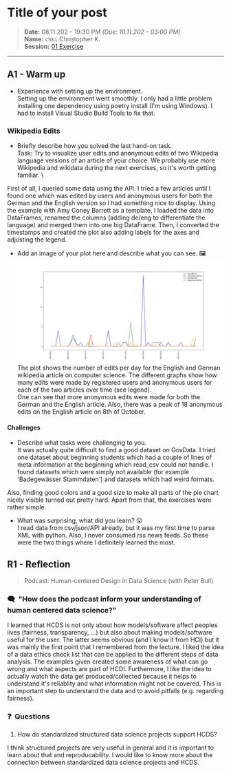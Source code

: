 # Title of your post
> **Date:** 08.11.202 - 19:30 PM *(Due: 10.11.202 - 03:00 PM)*  
> **Name:** `chki` Christopher K.  
> **Session:** [01 Exercise](01_exercise)   
----

## A1 - Warm up

* Experience with setting up the environment. \
Setting up the environment went smoothly. I only had a little problem installing one dependency using poetry install (I'm using Windows). I had to install Visual Studio Build Tools to fix that. 


### Wikipedia Edits

* Briefly describe how you solved the last hand-on task. \
Task: Try to visualize user edits and anonymous edits of two Wikipedia language versions of an article of your choice. We probably use more Wikipedia and wikidata during the next exercises, so it's worth getting familiar. \

First of all, I queried some data using the API. I tried a few articles until I found one which was edited by users and anonymous users for both the German and the English version so I had something nice to display. Using the example with Amy Coney Barrett as a template, I loaded the data into DataFrames, renamed the columns (adding de/eng to differentiate the language) and merged them into one big DataFrame. Then, I converted the timestamps and created the plot also adding labels for the axes and adjusting the legend.

* Add an image of your plot here and describe what you can see. 🖼️ \
![](edits.png) \
The plot shows the number of edits per day for the English and German wikipedia article on computer science. The different graphs show how many edits were made by registered users and anonymous users for each of the two articles over time (see legend). \
One can see that more anonymous edits were made for both the German and the English article. Also, there was a peak of 18 anonymous edits on the English article on 8th of October.


#### Challenges
* Describe what tasks were challenging to you. \
It was actually quite difficult to find a good dataset on GovData. I tried one dataset about beginning students which had a couple of lines of meta information at the beginning which read_csv could not handle. I found datasets which were simply not available (for example 'Badegewässer Stammdaten') and datasets which had weird formats.

Also, finding good colors and a good size to make all parts of the pie chart nicely visible turned out pretty hard.
Apart from that, the exercises were rather simple. 


* What was surprising, what did you learn? 😮 \
I read data from csv/json/API already, but it was my first time to parse XML with python.
Also, I never consumed rss news feeds. So these were the two things where I definitely learned the most.


## R1 - Reflection
> Podcast: Human-centered Design in Data Science (with Peter Bull)


### 🗨️&nbsp; "How does the podcast inform your understanding of human centered data science?"  
I learned that HCDS is not only about how models/software affect peoples lives (fairness, transparency, ...) but also about making models/software useful for the user. The latter seems obvious (and I know it from HCI) but it was mainly the first point that I remembered from the lecture. I liked the idea of a data ethics check list that can be applied to the different steps of data analysis. The examples given created some awareness of what can go wrong and what aspects are part of HCDI. Furthermore, I like the idea to actually watch the data get produced/collected because it helps to understand it's reliablity and what information might not be covered. This is an important step to understand the data and to avoid pitfalls (e.g. regarding fairness).

### ❓&nbsp; Questions 
1. How do standardized structured data science projects support HCDS?

I think structured projects are very useful in general and it is important to learn about that and reproducability. I would like to know more about the connection between standardized data science projects and HCDS.
